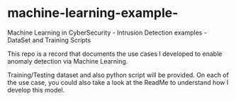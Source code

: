 # machine-learning-example-
Machine Learning in CyberSecurity - Intrusion Detection examples - DataSet and Training Scripts

This repo is a record that documents the use cases I developed to enable anomaly detection via Machine Learning. 

Training/Testing dataset and also python script will be provided. On each of the use case, you could also take a look at the ReadMe to understand how I develop this model.  
